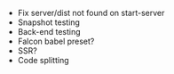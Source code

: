 * Fix server/dist not found on start-server
* Snapshot testing
* Back-end testing
* Falcon babel preset?
* SSR?
* Code splitting
